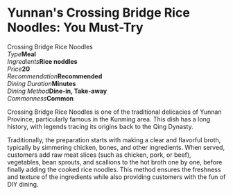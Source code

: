 # Yunnan's Crossing Bridge Rice Noodles: You Must-Try

<Chinese word="过桥米线">
<template #pinyin>guò qiáo mǐ xiàn</template>
Crossing Bridge Rice Noodles
</Chinese>

<Description>
<div><i>Type</i><b>Meal</b></div>
<div><i>Ingredients</i><b>Rice noddles</b></div>
<div><i>Price</i><b><CNY>20</CNY></b></div>
<div><i>Recommendation</i><b>Recommended</b></div>
<div><i>Dining Duration</i><b>Minutes</b></div>
<div><i>Dining Method</i><b>Dine-in, Take-away</b></div>
<div><i>Commonness</i><b>Common</b></div>
</Description>

Crossing Bridge Rice Noodles is one of the traditional delicacies of Yunnan Province, particularly famous in the Kunming area. This dish has a long history, with legends tracing its origins back to the Qing Dynasty.

Traditionally, the preparation starts with making a clear and flavorful broth, typically by simmering chicken, bones, and other ingredients. When served, customers add raw meat slices (such as chicken, pork, or beef), vegetables, bean sprouts, and scallions to the hot broth one by one, before finally adding the cooked rice noodles. This method ensures the freshness and texture of the ingredients while also providing customers with the fun of DIY dining.

<YouTube link="https://youtu.be/9d6-wRg486I?si=-r2E7XxF4EvCLkvq&t=117">
<template #cover><img src="../../assets/youtube/lijiang-crossing-the-bridge-noddles.jpg" alt="Lijiang, Crossing the Bridge Noodles" /></template>
<template #title>Lijiang, Crossing the Bridge Noodles, Yunnan, China</template>
<template #author>Tucker Eats</template>
<template #description>Today it's a Yunnan specialty, Crossing the Bridge Noodles. Do you think I eat them? Of course I eat them!! What else would I do with them?</template>
</YouTube>